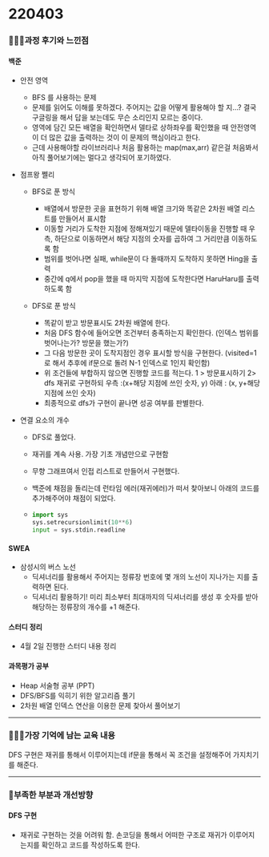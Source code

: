 # 220403

### 👨🏼‍🏫과정 후기와 느낀점

#### 백준

- 안전 영역
  - BFS 를 사용하는 문제
  - 문제를 읽어도 이해를 못하겠다. 주어지는 값을 어떻게 활용해야 할 지...? 결국 구글링을 해서 답을 보는데도 무슨 소리인지 모르는 중이다.
  - 영역에 담긴 모든 배열을 확인하면서 델타로 상하좌우를 확인했을 때 안전영역이 더 많은 값을 출력하는 것이 이 문제의 핵심이라고 한다.
  - 근데 사용해야할 라이브러리나 처음 활용하는 map(max,arr) 같은걸 처음봐서 아직 풀어보기에는 멀다고 생각되어 포기하였다.
  
- 점프왕 쩰리

  - BFS로 푼 방식
    - 배열에서 방문한 곳을 표현하기 위해 배열 크기와 똑같은 2차원 배열 리스트를 만들어서 표시함	
    - 이동할 거리가 도착한 지점에 정해져있기 때문에 델타이동을 진행할 때 우측, 하단으로 이동하면서 해당 지점의 숫자를 곱하여 그 거리만큼 이동하도록 함
    - 범위를 벗어나면 실패, while문이 다 돌때까지 도착하지 못하면 Hing을 출력
    - 중간에 q에서 pop을 했을 때 마지막 지점에 도착한다면 HaruHaru를 출력하도록 함

  - DFS로 푼 방식
    - 똑같이 받고 방문표시도 2차원 배열에 한다.
    - 처음 DFS 함수에 들어오면 조건부터 충족하는지 확인한다. (인덱스 범위를 벗어나는가? 방문을 했는가?)
    - 그 다음 방문한 곳이 도착지점인 경우 표시할 방식을 구현한다. (visited=1 로 해서 추후에 if문으로 돌려 N-1 인덱스로 1인지 확인함)
    - 위 조건들에 부합하지 않으면 진행할 코드를 적는다. 1 > 방문표시하기 2> dfs 재귀로 구현하되 우측 :(x+해당 지점에 쓰인 숫자, y) 아래 : (x, y+해당 지점에 쓰인 숫자)
    - 최종적으로 dfs가 구현이 끝나면 성공 여부를 판별한다.

- 연결 요소의 개수

  - DFS로 풀었다.

  - 재귀를 계속 사용. 가장 기초 개념만으로 구현함

  - 무향 그래프여서 인접 리스트로 만들어서 구현했다.

  - 백준에 채점을 돌리는데 런타임 에러(재귀에러)가 떠서 찾아보니 아래의 코드를 추가해주어야 채점이 되었다.

  - ```python
    import sys
    sys.setrecursionlimit(10**6)
    input = sys.stdin.readline
    ```






#### SWEA

- 삼성시의 버스 노선
  - 딕셔너리를 활용해서 주어지는 정류장 번호에 몇 개의 노선이 지나가는 지를 출력하면 된다.
  - 딕셔너리 활용하기! 미리 최소부터 최대까지의 딕셔너리를 생성 후 숫자를 받아 해당하는 정류장의 개수를 +1 해준다.



#### 스터디 정리

- 4월 2일 진행한 스터디 내용 정리



#### 과목평가 공부

- Heap 서술형 공부 (PPT)
- DFS/BFS를 익히기 위한 알고리즘 풀기
- 2차원 배열 인덱스 연산을 이용한 문제 찾아서 풀어보기

---

### 💁🏼‍♂️가장 기억에 남는 교육 내용

DFS 구현은 재귀를 통해서 이루어지는데 if문을 통해서 꼭 조건을 설정해주어 가지치기를 해준다.

---

### 💫부족한 부분과 개선방향

#### DFS 구현

- 재귀로 구현하는 것을 어려워 함. 손코딩을 통해서 어떠한 구조로 재귀가 이루어지는지를 확인하고 코드를 작성하도록 한다.
